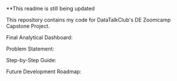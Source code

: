 **This readme is still being updated

This repository contains my code for DataTalkClub's DE Zoomcamp Capstone Project.

Final Analytical Dashboard:


Problem Statement:

Step-by-Step Guide:

Future Development Roadmap:




